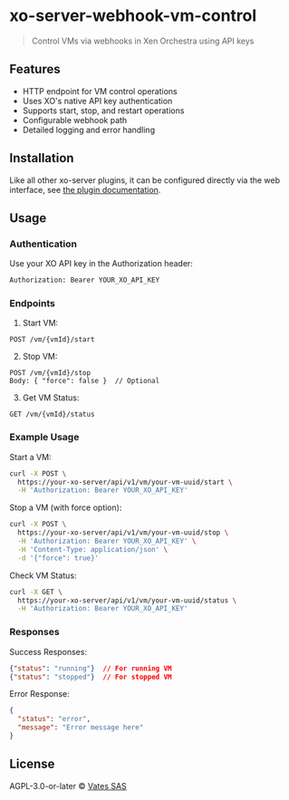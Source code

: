 # xo-server-webhook-vm-control

> Control VMs via webhooks in Xen Orchestra using API keys

## Features

- HTTP endpoint for VM control operations
- Uses XO's native API key authentication
- Supports start, stop, and restart operations
- Configurable webhook path
- Detailed logging and error handling

## Installation

Like all other xo-server plugins, it can be configured directly via the web interface, see [the plugin documentation](https://xen-orchestra.com/docs/plugins.html).

## Usage

### Authentication

Use your XO API key in the Authorization header:

```bash
Authorization: Bearer YOUR_XO_API_KEY
```

### Endpoints

1. Start VM:
```
POST /vm/{vmId}/start
```

2. Stop VM:
```
POST /vm/{vmId}/stop
Body: { "force": false }  // Optional
```

3. Get VM Status:
```
GET /vm/{vmId}/status
```

### Example Usage

Start a VM:
```bash
curl -X POST \
  https://your-xo-server/api/v1/vm/your-vm-uuid/start \
  -H 'Authorization: Bearer YOUR_XO_API_KEY'
```

Stop a VM (with force option):
```bash
curl -X POST \
  https://your-xo-server/api/v1/vm/your-vm-uuid/stop \
  -H 'Authorization: Bearer YOUR_XO_API_KEY' \
  -H 'Content-Type: application/json' \
  -d '{"force": true}'
```

Check VM Status:
```bash
curl -X GET \
  https://your-xo-server/api/v1/vm/your-vm-uuid/status \
  -H 'Authorization: Bearer YOUR_XO_API_KEY'
```

### Responses

Success Responses:
```json
{"status": "running"}  // For running VM
{"status": "stopped"}  // For stopped VM
```

Error Response:
```json
{
  "status": "error",
  "message": "Error message here"
}
```

## License

AGPL-3.0-or-later © [Vates SAS](https://vates.fr)
